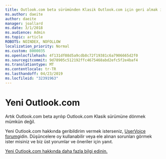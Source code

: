 ```yaml
---
title: Outlook.com beta sürümünden Klasik Outlook.com için geri almak için 8000035 iste
ms.author: daeite
author: daeite
manager: joallard
ms.date: 3/1/2018
ms.audience: Admin
ms.topic: article
ROBOTS: NOINDEX, NOFOLLOW
localization_priority: Normal
ms.custom: 8000035
ms.openlocfilehash: 4f131df08d5a9cdb8c72f19381c6a7906665d2f0
ms.sourcegitcommit: 9d78905c512192ffc4675468abd2efc5f2e4baf4
ms.translationtype: MT
ms.contentlocale: tr-TR
ms.lasthandoff: 04/23/2019
ms.locfileid: "32391963"
---
```

# <a name="the-new-outlookcom"></a>Yeni Outlook.com

Artık Outlook.com beta ayrılıp Outlook.com Klasik sürümüne dönmek mümkün değil.

Yeni Outlook.com hakkında geribildirim vermek isterseniz, [UserVoice forum](https://go.microsoft.com/fwlink/p/?linkid=851599)gidin. Düşüncelere oy kullanabilir veya ele alınan sorunları görmek ister misiniz ve biz üst yorumlar ve öneriler için yanıt.

[Yeni Outlook.com hakkında daha fazla bilgi edinin.](https://go.microsoft.com/fwlink/p/?linkid=874356)